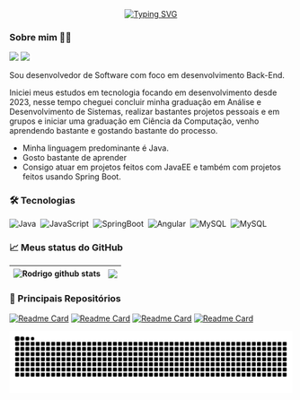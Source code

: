 <div align="center">
  <a href="https://git.io/typing-svg"><img src="https://readme-typing-svg.herokuapp.com?font=Fira+Code&weight=600&size=25&pause=1000&color=000000&width=438&lines=Ol%C3%A1!+Me+chamo+Rodrigo!;Bem+vindo+ao+meu+GitHub!" alt="Typing SVG" /></a>
</div>

### Sobre mim 👩‍💻

<div>
<a href = "mailto:rodrigodx52@gmail.com"><img loading="lazy" src="https://img.shields.io/badge/Gmail-D14836?style=for-the-badge&logo=gmail&logoColor=white" target="_blank"></a>
<a href="https://www.linkedin.com/in/rodrigobcorreia/" target="_blank"><img loading="lazy" src="https://img.shields.io/badge/-LinkedIn-%230077B5?style=for-the-badge&logo=linkedin&logoColor=white" target="_blank"></a>   
</div>


<p>
Sou desenvolvedor de Software com foco em desenvolvimento Back-End.

Iniciei meus estudos em tecnologia focando em desenvolvimento desde 2023, nesse tempo cheguei concluir minha graduação em Análise e Desenvolvimento de Sistemas, realizar bastantes projetos pessoais e em grupos e iniciar uma graduação em Ciência da Computação, venho aprendendo bastante e gostando bastante do processo. 
  
</p>

* Minha linguagem predominante é Java.
* Gosto bastante de aprender
* Consigo atuar em projetos feitos com JavaEE e também com projetos feitos usando Spring Boot.

###   🛠️ Tecnologias

  ![Java](https://img.shields.io/badge/-Java-05122A?style=flat&logo=Java&logoColor)&nbsp;
  ![JavaScript](https://img.shields.io/badge/-JavaScript-05122A?style=flat&logo=JavaScript&logoColor=FFA518)&nbsp;
  ![SpringBoot](https://img.shields.io/badge/-SpringBoot-05122A?style=flat&logo=Spring)&nbsp;
  ![Angular](https://img.shields.io/badge/-Angular-05122A?style=flat&logo=Angular)&nbsp;
  ![MySQL](https://img.shields.io/badge/-PostgreSQL-05122A?style=flat&logo=postgresql)&nbsp;
  ![MySQL](https://img.shields.io/badge/-MySQL-05122A?style=flat&logo=mysql)&nbsp;


###  📈 Meus status do GitHub
  
| <img align="center" src="https://github-readme-stats.vercel.app/api?username=rodrigodx&show_icons=true&include_all_commits=true&theme=graywhite&hide_border=true" alt="Rodrigo github stats" /></a> | <img align="center" src="https://github-readme-stats.vercel.app/api/top-langs/?username=rodrigodx&layout=compact&theme=graywhite&hide_border=true" /></a> |
| ------------- | ------------- |
  
###   📕 Principais Repositórios  
[![Readme Card](https://github-readme-stats.vercel.app/api/pin/?username=rodrigodx&repo=LovePets&theme=graywhite)](https://github.com/rodrigodx/LovePets)
[![Readme Card](https://github-readme-stats.vercel.app/api/pin/?username=rodrigodx&repo=FlexMobilidade&theme=graywhite)](https://github.com/rodrigodx/FlexMobilidade)
[![Readme Card](https://github-readme-stats.vercel.app/api/pin/?username=rodrigodx&repo=CadastroCliente&theme=graywhite)](https://github.com/rodrigodx/CadastroCliente)
[![Readme Card](https://github-readme-stats.vercel.app/api/pin/?username=rodrigodx&repo=CadastroEmpresa&theme=graywhite)](https://github.com/rodrigodx/CadastroEmpresa)

<div align="center">

<img src="https://raw.githubusercontent.com/Rodrigodx/Rodrigodx/output/snake.svg" alt="Snake animation" />
  
</div>

